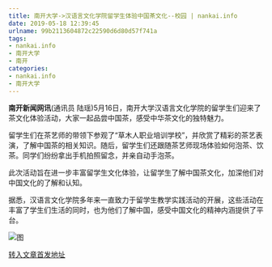 ```yaml
---
title: 南开大学->汉语言文化学院留学生体验中国茶文化--校园 | nankai.info
date: 2019-05-18 12:39:45
urlname: 99b2113604872c22590d6d80d57f741a
tags: 
- nankai.info
- 南开大学
- 南开
categories:
- nankai.info
- 南开大学
---
```



**南开新闻网讯**(通讯员 陆瑶)5月16日，南开大学汉语言文化学院的留学生们迎来了茶文化体验活动，大家一起品尝中国茶，感受中华茶文化的独特魅力。

留学生们在茶艺师的带领下参观了“草木人职业培训学校”，并欣赏了精彩的茶艺表演，了解中国茶的相关知识。随后，留学生们还跟随茶艺师现场体验如何泡茶、饮茶。同学们纷纷拿出手机拍照留念，并亲自动手泡茶。

此次活动旨在进一步丰富留学生文化体验，让留学生了解中国茶文化，加深他们对中国文化的了解和认知。

据悉，汉语言文化学院多年来一直致力于留学生教学实践活动的开展，这些活动在丰富了学生们生活的同时，也为他们了解中国，感受中国文化的精神内涵提供了平台。



![图](http://news.nankai.edu.cn/pic/0/00/35/52/355264_990717.jpg)

[转入文章首发地址](http://news.nankai.edu.cn/qqxy/system/2019/05/17/000451934.shtml)